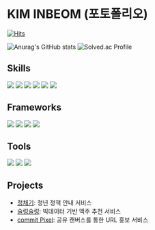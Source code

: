 # KIM INBEOM (포토폴리오)

[![Hits](https://hits.seeyoufarm.com/api/count/incr/badge.svg?url=https%3A%2F%2Fgithub.com%2FInbeom-970210&count_bg=%2379C83D&title_bg=%23555555&icon=&icon_color=%23E7E7E7&title=hits&edge_flat=false)](https://hits.seeyoufarm.com)

![Anurag's GitHub stats](https://github-readme-stats.vercel.app/api?username=Inbeom-970210&show_icons=true&theme=radical)
![Solved.ac Profile](http://mazassumnida.wtf/api/v2/generate_badge?boj=dlsqja970210)

## Skills
<div>
  <img src="https://img.shields.io/badge/Java-437291?style=flat-square&logo=openjdk&logoColor=white"/>
  <img src="https://img.shields.io/badge/MySQL-4479A1?style=flat-square&logo=mysql&logoColor=white"/>
  <img src="https://img.shields.io/badge/HTML5-E34F26?style=flat-square&logo=html5&logoColor=white"/>
  <img src="https://img.shields.io/badge/CSS3-1572B6?style=flat-square&logo=css3&logoColor=white"/>
  <img src="https://img.shields.io/badge/JavaScript-F7DF1E?style=flat-square&logo=javascript&logoColor=white"/>
  <img src="https://img.shields.io/badge/TypeScript-3178C6?style=flat-square&logo=typescript&logoColor=white"/>
</div>

## Frameworks
<div>
  <img src="https://img.shields.io/badge/Spring-6DB33F?style=flat-square&logo=spring&logoColor=white"/>
  <img src="https://img.shields.io/badge/Spring Boot-6DB33F?style=flat-square&logo=springboot&logoColor=white"/>
  <img src="https://img.shields.io/badge/Next.js-000000?style=flat-square&logo=nextdotjs&logoColor=white"/>
  <img src="https://img.shields.io/badge/Vue.js-4FC08D?style=flat-square&logo=vuedotjs&logoColor=white"/>
</div>

## Tools
<div>
  <img src="https://img.shields.io/badge/IntelliJ IDEA-000000?style=flat-square&logo=intellijidea&logoColor=white"/>
  <img src="https://img.shields.io/badge/Eclipse IDE-2C2255?style=flat-square&logo=eclipseide&logoColor=white"/>
  <img src="https://img.shields.io/badge/Visual Studio Code-007ACC?style=flat-square&logo=visualstudiocode&logoColor=white"/>
</div>

## Projects
- [정채기](http://www.jeongchaegi.com/): 청년 정책 안내 서비스 
- [술렁술렁](https://sulleong.site/): 빅데이터 기반 맥주 추천 서비스
- [commit Pixel](https://commitpixel.com/): 공유 캔버스를 통한 URL 홍보 서비스
